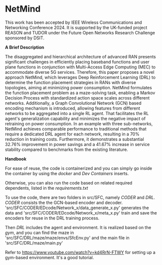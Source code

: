 # NetMind

This work has been accepted by IEEE Wireless Communications and Networking Conference 2024. It is supported by the UK-funded project REASON and TUDOR under the Future Open Networks Research Challenge sponsored by DSIT.

**A Brief Description** 

The disaggregated and hierarchical architecture of advanced RAN presents significant challenges in efficiently placing baseband functions and user plane functions in conjunction with Multi-Access Edge Computing (MEC) to accommodate diverse 5G services. Therefore, this paper proposes a novel approach NetMind, which leverages Deep Reinforcement Learning (DRL) to determine the function placement strategies in RANs with diverse topologies, aiming at minimizing power consumption. 
NetMind formulates the function placement problem as a maze-solving task, enabling a Markov Decision Process with standardized action space scales across different networks. 
Additionally, a Graph Convolutional Network (GCN) based encoding mechanism is introduced, allowing features from different networks to be aggregated into a single RL agent. That facilitates the RL agent's generalization capability and minimizes the negative impact of retraining on power consumption.
In an example with three sub-networks, NetMind achieves comparable performance to traditional methods that require a dedicated DRL agent for each network, resulting in a 70% reduction in training costs. Furthermore, it demonstrates a substantial 32.76% improvement in power savings and a 41.67% increase in service stability compared to benchmarks from the existing literature.

**Handbook** 

For ease of reuse, the code is containerized and you can simply go inside the container by using the *docker* and *Dev Containers* inserts.

Otherwise, you can also run the code based on related required dependents, listed in the *requirements.txt*

To use the code, there are two folders in src/SFC, namely *CODER* and *DRL*. *CODER* consists the the GCN-based encoder and decoder. 'src/SFC/CODER/EDcode/Network_x/data_generate_x.py' generates the data and 'src/SFC/CODER/EDcode/Network_x/meta_x.py'
train and save the encoders for reuse in the DRL training process.

Then *DRL* includes the agent and environment. It is realized based on the *gym*, and you can find the maze in 'src/SFC/DRL/maze/maze/envs/SfcEnv.py' and the main file in 'src/SFC/DRL/maze/main.py'

Refer to https://www.youtube.com/watch?v=kd4RrN-FTWY for setting up a gym-based environment. It's a good tutorial.


